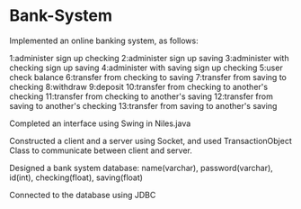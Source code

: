 # Bank-System

Implemented an online banking system, as follows:

1:administer sign up checking
2:administer sign up saving
3:administer with checking sign up saving
4:administer with saving sign up checking
5:user check balance
6:transfer from checking to saving
7:transfer from saving to checking
8:withdraw
9:deposit
10:transfer from checking to another's checking
11:transfer from checking to another's saving
12:transfer from saving to another's checking
13:transfer from saving to another's saving	

Completed an interface using Swing in Niles.java

Constructed a client and a server using Socket, and used TransactionObject Class to communicate between client and server.

Designed a bank system database:
name(varchar), password(varchar), id(int), checking(float), saving(float)

Connected to the database using JDBC

